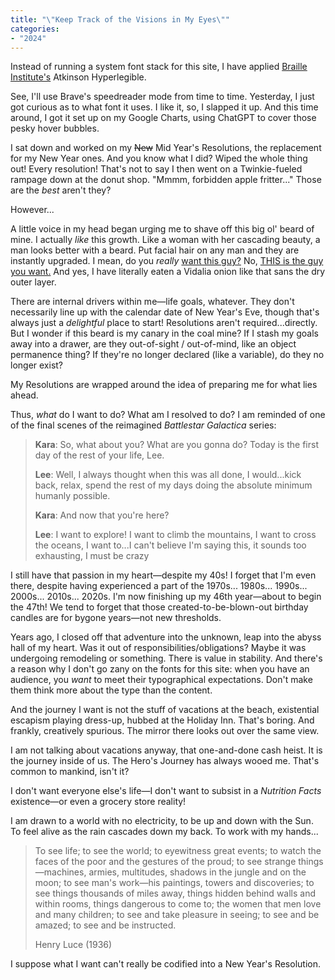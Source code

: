 ```yaml
---
title: "\"Keep Track of the Visions in My Eyes\""
categories:
- "2024"
---
```


Instead of running a system font stack for this site, I have applied [Braille Institute's](https://brailleinstitute.org/freefont) Atkinson Hyperlegible.  

See, I'll use Brave's speedreader mode from time to time.  Yesterday, I just got curious as to what font it uses.  I like it, so, I slapped it up.  And this time around, I got it set up on my Google Charts, using ChatGPT to cover those pesky hover bubbles.

I sat down and worked on my ~~New~~ Mid Year's Resolutions, the replacement for my New Year ones.  And you know what I did?  Wiped the whole thing out! Every resolution!  That's not to say I then went on a Twinkie-fueled rampage down at the donut shop.  "Mmmm, forbidden apple fritter..."  Those are the *best* aren't they?

However...

A little voice in my head began urging me to shave off this big ol' beard of mine.  I actually *like* this growth.  Like a woman with her cascading beauty, a man looks better with a beard.  Put facial hair on any man and they are instantly upgraded.  I mean, do you *really* [want this guy?](https://www.youtube.com/watch?v=jmttPyNhmIk)  No, [THIS is the guy you want.](https://www.youtube.com/watch?v=8w1p5UI7Siw) And yes, I have literally eaten a Vidalia onion like that sans the dry outer layer. 

There are internal drivers within me—life goals, whatever.  They don't necessarily line up with the calendar date of New Year's Eve, though that's always just a *delightful* place to start!  Resolutions aren't required...directly.  But I wonder if this beard is my canary in the coal mine?  If I stash my goals away into a drawer, are they out-of-sight / out-of-mind, like an object permanence thing?  If they're no longer declared (like a variable), do they no longer exist?

My Resolutions are wrapped around the idea of preparing me for what lies ahead.

Thus, *what* do I want to do?  What am I resolved to do?  I am reminded of one of the final scenes of the reimagined *Battlestar Galactica* series:

>**Kara**: So, what about you? What are you gonna do? Today is the first day of the rest of your life, Lee.  
>  
>**Lee**: Well, I always thought when this was all done, I would...kick back, relax, spend the rest of my days doing the absolute minimum humanly possible.  
>  
>**Kara**: And now that you're here?  
>  
>**Lee**: I want to explore! I want to climb the mountains, I want to cross the oceans, I want to...I can't believe I'm saying this, it sounds too exhausting, I must be crazy

I still have that passion in my heart—despite my 40s!  I forget that I'm even there, despite having experienced a part of the 1970s... 1980s... 1990s... 2000s... 2010s... 2020s. I'm now finishing up my 46th year—about to begin the 47th!  We tend to forget that those created-to-be-blown-out birthday candles are for bygone years—not new thresholds.

Years ago, I closed off that adventure into the unknown, leap into the abyss hall of my heart.  Was it out of responsibilities/obligations?  Maybe it was undergoing remodeling or something.  There is value in stability.  And there's a reason why I don't go zany on the fonts for this site:  when you have an audience, you *want* to meet their typographical expectations.  Don't make them think more about the type than the content.

And the journey I want is not the stuff of vacations at the beach, existential escapism playing dress-up, hubbed at the Holiday Inn.  That's boring.  And frankly, creatively spurious.  The mirror there looks out over the same view.  

I am not talking about vacations anyway, that one-and-done cash heist.  It is the journey inside of us.  The Hero's Journey has always wooed me.  That's common to mankind, isn't it?

I don't want everyone else's life—I don't want to subsist in a *Nutrition Facts* existence—or even a grocery store reality!

I am drawn to a world with no electricity, to be up and down with the Sun.  To feel alive as the rain cascades down my back.  To work with my hands...

> To see life; to see the world; to eyewitness great events; to watch the faces of the poor and the gestures of the proud; to see strange things—machines, armies, multitudes, shadows in the jungle and on the moon; to see man's work—his paintings, towers and discoveries; to see things thousands of miles away, things hidden behind walls and within rooms, things dangerous to come to; the women that men love and many children; to see and take pleasure in seeing; to see and be amazed; to see and be instructed.
>
> Henry Luce (1936)

I suppose what I want can't really be codified into a New Year's Resolution.

 

